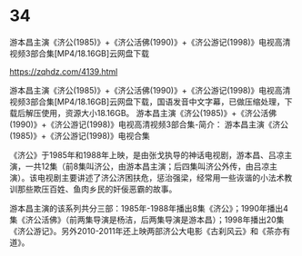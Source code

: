 # 34
游本昌主演《济公(1985)》+《济公活佛(1990)》+《济公游记(1998)》电视高清视频3部合集[MP4/18.16GB]云网盘下载

https://zqhdz.com/4139.html

游本昌主演《济公(1985)》+《济公活佛(1990)》+《济公游记(1998)》电视高清视频3部合集[MP4/18.16GB]云网盘下载，国语发音中文字幕，已做压缩处理，下载后解压使用，资源大小18.16GB。
游本昌主演《济公(1985)》+《济公活佛(1990)》+《济公游记(1998)》电视高清视频3部合集-简介：
游本昌主演《济公(1985)》+《济公游记(1998)》电视合集

《济公》于1985年和1988年上映，是由张戈执导的神话电视剧，游本昌、吕凉主演，一共12集（前8集叫济公，由游本昌主演；后四集叫济公外传，由吕凉主演）。该电视剧主要讲述了济公济困扶危，惩治强梁，经常用一些诙谐的小法术教训那些欺压百姓、鱼肉乡民的奸佞恶霸的故事。

游本昌主演的该系列共分三部：1985年-1988年播出8集《济公》；1990年播出4集《济公活佛》（前两集导演是杨洁，后两集导演是游本昌）；1998年播出20集《济公游记》。另外2010-2011年还上映两部济公大电影《古刹风云》和《茶亦有道》。
